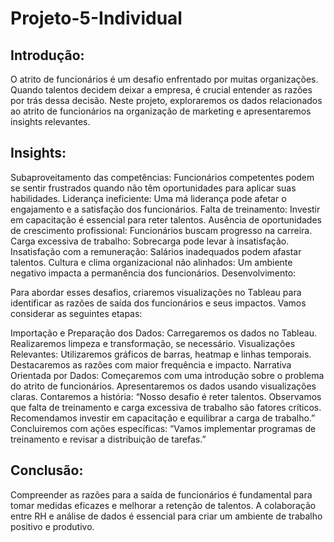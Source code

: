 # Projeto-5-Individual

## Introdução:

O atrito de funcionários é um desafio enfrentado por muitas organizações. Quando talentos decidem deixar a empresa, é crucial entender as razões por trás dessa decisão. Neste projeto, exploraremos os dados relacionados ao atrito de funcionários na organização de marketing e apresentaremos insights relevantes.

## Insights:

Subaproveitamento das competências:
Funcionários competentes podem se sentir frustrados quando não têm oportunidades para aplicar suas habilidades.
Liderança ineficiente:
Uma má liderança pode afetar o engajamento e a satisfação dos funcionários.
Falta de treinamento:
Investir em capacitação é essencial para reter talentos.
Ausência de oportunidades de crescimento profissional:
Funcionários buscam progresso na carreira.
Carga excessiva de trabalho:
Sobrecarga pode levar à insatisfação.
Insatisfação com a remuneração:
Salários inadequados podem afastar talentos.
Cultura e clima organizacional não alinhados:
Um ambiente negativo impacta a permanência dos funcionários.
Desenvolvimento:

Para abordar esses desafios, criaremos visualizações no Tableau para identificar as razões de saída dos funcionários e seus impactos. Vamos considerar as seguintes etapas:

Importação e Preparação dos Dados:
Carregaremos os dados no Tableau.
Realizaremos limpeza e transformação, se necessário.
Visualizações Relevantes:
Utilizaremos gráficos de barras, heatmap e linhas temporais.
Destacaremos as razões com maior frequência e impacto.
Narrativa Orientada por Dados:
Começaremos com uma introdução sobre o problema do atrito de funcionários.
Apresentaremos os dados usando visualizações claras.
Contaremos a história: “Nosso desafio é reter talentos. Observamos que falta de treinamento e carga excessiva de trabalho são fatores críticos. Recomendamos investir em capacitação e equilibrar a carga de trabalho.”
Concluiremos com ações específicas: “Vamos implementar programas de treinamento e revisar a distribuição de tarefas.”



## Conclusão:

Compreender as razões para a saída de funcionários é fundamental para tomar medidas eficazes e melhorar a retenção de talentos. A colaboração entre RH e análise de dados é essencial para criar um ambiente de trabalho positivo e produtivo.

